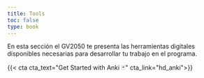 ```yaml
---
title: Tools
toc: false
type: book
---
```


<p style="text-algin: justify;">En esta sección el GV2050 te presenta las herramientas digitales disponibles necesarias para desarrollar tu trabajo en el programa.</p>
  
{{< cta cta_text="Get Started with Anki 🃏" cta_link="hd_anki">}}
